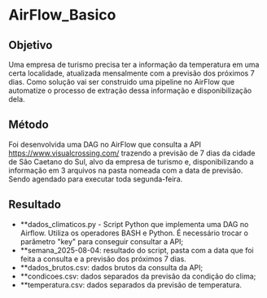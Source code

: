 # AirFlow_Basico
## Objetivo
Uma empresa de turismo precisa ter a informação da temperatura em uma certa localidade, atualizada mensalmente com a previsão dos próximos 7 dias. Como solução vai ser construido uma pipeline no AirFlow que automatize o processo de extração dessa informação e disponibilização dela.
## Método
Foi desenvolvida uma DAG no AirFlow que consulta a API https://www.visualcrossing.com/ trazendo a previsão de 7 dias da cidade de São Caetano do Sul, alvo da empresa de turismo e, disponibilizando a informação em 3 arquivos na pasta nomeada com a data de previsão. Sendo agendado para executar toda segunda-feira.
## Resultado
* **dados_climaticos.py - Script Python que implementa uma DAG no Airflow. Utiliza os operadores BASH e Python. É necessário trocar o parâmetro "key" para conseguir consultar a API;
* **semana_2025-08-04: resultado do script, pasta com a data que foi feita a consulta e a previsão dos próximos 7 dias.
*   **dados_brutos.csv: dados brutos da consulta da API;
*   **condicoes.csv: dados separados da previsão da condição do clima;
*   **temperatura.csv: dados separados da previsão de temperatura.
